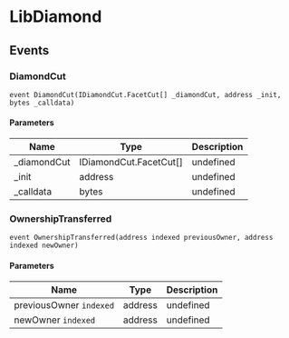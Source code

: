 # LibDiamond










## Events

### DiamondCut

```solidity
event DiamondCut(IDiamondCut.FacetCut[] _diamondCut, address _init, bytes _calldata)
```





#### Parameters

| Name | Type | Description |
|---|---|---|
| _diamondCut  | IDiamondCut.FacetCut[] | undefined |
| _init  | address | undefined |
| _calldata  | bytes | undefined |

### OwnershipTransferred

```solidity
event OwnershipTransferred(address indexed previousOwner, address indexed newOwner)
```





#### Parameters

| Name | Type | Description |
|---|---|---|
| previousOwner `indexed` | address | undefined |
| newOwner `indexed` | address | undefined |



